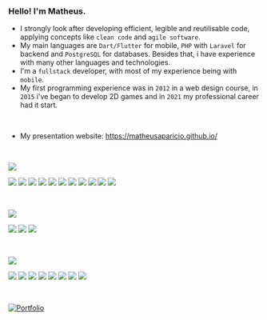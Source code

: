 ### Hello! I'm Matheus.


- I strongly look after developing efficient, legible and reutilisable code, applying concepts like `clean code` and `agile software`.
- My main languages are `Dart/Flutter` for mobile, `PHP` with `Laravel` for backend and `PostgreSQL` for databases. Besides that, i have experience with many other languages and technologies.
- I'm a `fullstack` developer, with most of my experience being with `mobile`.
- My first programming experience was in `2012` in a web design course, in `2015` i've began to develop 2D games and in `2021` my professional career had it start.

<p>&nbsp;</p>

- My presentation website: https://matheusaparicio.github.io/
    
<p>&nbsp;</p>


![](https://img.shields.io/badge/Code-informational?style=for-the-badge&logoColor=white&color=323330)

![](https://img.shields.io/badge/Flutter-informational?style=for-the-badge&logo=flutter&logoColor=white&color=4285F4)
![](https://img.shields.io/badge/ReactNative-informational?style=for-the-badge&logo=react&logoColor=white&color=00A9D9)
![](https://img.shields.io/badge/Angular-informational?style=for-the-badge&logo=angular&logoColor=white&color=#BD002E)
![](https://img.shields.io/badge/CSharp-informational?style=for-the-badge&logo=csharp&logoColor=white&color=00a4ef)
![](https://img.shields.io/badge/Java-informational?style=for-the-badge&logo=java&logoColor=white&color=AA1117)
![](https://img.shields.io/badge/ObjectiveC-informational?style=for-the-badge&logo=objective-c&logoColor=white&color=4285F4)
![](https://img.shields.io/badge/Typescript-informational?style=for-the-badge&logo=typescript&logoColor=white&color=323330)
![](https://img.shields.io/badge/Laravel-informational?style=for-the-badge&logo=laravel&logoColor=white&color=F03D30)
![](https://img.shields.io/badge/PHP-informational?style=for-the-badge&logo=php&logoColor=white&color=868CAD)
![](https://img.shields.io/badge/C++-informational?style=for-the-badge&logo=cplusplus&logoColor=white&color=044F88)
![](https://img.shields.io/badge/Python-informational?style=for-the-badge&logo=python&logoColor=white&color=bd9d2b)

<p>&nbsp;</p>

![](https://img.shields.io/badge/Database-informational?style=for-the-badge&logoColor=white&color=323330)

![](https://img.shields.io/badge/PostgreSQL-informational?style=for-the-badge&logo=postgresql&logoColor=white&color=336791)
![](https://img.shields.io/badge/MySql-informational?style=for-the-badge&logo=mysql&logoColor=white&color=00758F)
![](https://img.shields.io/badge/SQLite-informational?style=for-the-badge&logo=mysql&logoColor=white&color=044F88)

<p>&nbsp;</p>

![](https://img.shields.io/badge/Tools-informational?style=for-the-badge&logoColor=white&color=323330)

![](https://img.shields.io/badge/VSCode-informational?style=for-the-badge&logo=vscode&logoColor=white&color=00a4ef)
![](https://img.shields.io/badge/AndroidStudio-informational?style=for-the-badge&logo=androidstudio&logoColor=white&color=00a4ef)
![](https://img.shields.io/badge/Xcode-informational?style=for-the-badge&logo=xcode&logoColor=white&color=00a4ef)
![](https://img.shields.io/badge/PyCharm-informational?style=for-the-badge&logo=pycharm&logoColor=white&color=00a4ef)
![](https://img.shields.io/badge/Docker-informational?style=for-the-badge&logo=docker&logoColor=white&color=323330)
![](https://img.shields.io/badge/Jenkins-informational?style=for-the-badge&logo=jenkins&logoColor=white&color=323330)
![](https://img.shields.io/badge/DBeaver-informational?style=for-the-badge&logo=dbeaver&logoColor=white&color=323330)
![](https://img.shields.io/badge/Unity-informational?style=for-the-badge&logo=unity&logoColor=white&color=323330)

<p>&nbsp;</p>

[![Portfolio](https://github-readme-stats.vercel.app/api/pin/?username=matheusAparicio&repo=portfolio&show_owner=true&theme=gotham)](https://github.com/matheusAparicio/portfolio)
